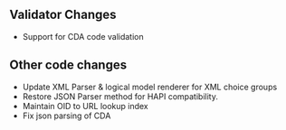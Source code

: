 ## Validator Changes

* Support for CDA code validation

## Other code changes

* Update XML Parser & logical model renderer for XML choice groups
* Restore JSON Parser method for HAPI compatibility.
* Maintain OID to URL lookup index
* Fix json parsing of CDA
